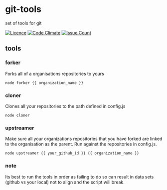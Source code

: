 # git-tools
set of tools for git

[![Licence](https://img.shields.io/badge/Licence-ISC-blue.svg)](https://opensource.org/licenses/ISC) [![Code Climate](https://codeclimate.com/github/stevenharradine/git-tools/badges/gpa.svg)](https://codeclimate.com/github/stevenharradine/git-tools) [![Issue Count](https://codeclimate.com/github/stevenharradine/git-tools/badges/issue_count.svg)](https://codeclimate.com/github/stevenharradine/git-tools)

## tools
### forker
Forks all of a organisations repositories to yours
```
node forker {{ organization_name }}
```
### cloner
Clones all your repositories to the path defined in config.js
```
node cloner
```
### upstreamer
Make sure all your organizations repositories that you have forked are linked to the organisation as the parent. Run against the repositories in config.js.
```
node upstreamer {{ your_github_id }} {{ organization_name }}
```

### note
Its best to run the tools in order as failing to do so can result in data sets (github vs your local) not to align and the script will break.
